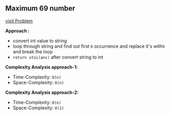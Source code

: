 ## Maximum 69 number

[visit Problem](https://leetcode.com/problems/maximum-69-number/)

**Approach :**<br>

- convert int value to string
- loop through string and find out first `6` occurrence and replace it's with`9` and break the loop
- `return stoi(ans)` after convert string to int

**Complexity Analysis approach-1:**<br>

- Time-Complexity: `O(n)`
- Space-Complexity: `O(n)`


**Complexity Analysis approach-2:**<br>

- Time-Complexity: `O(n)`
- Space-Complexity: `O(1)`
